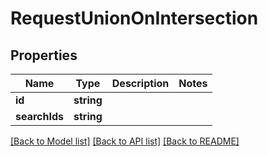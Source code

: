 # RequestUnionOnIntersection

## Properties
Name | Type | Description | Notes
------------ | ------------- | ------------- | -------------
**id** | **string** |  | 
**searchIds** | **string** |  | 

[[Back to Model list]](../README.md#documentation-for-models) [[Back to API list]](../README.md#documentation-for-api-endpoints) [[Back to README]](../README.md)


